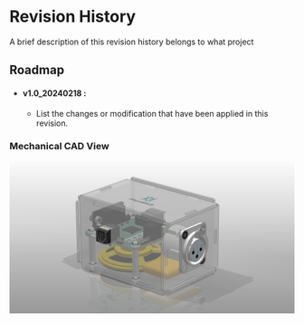 # Revision History

A brief description of this revision history belongs to what project

## Roadmap

- #### __v1.0_20240218 :__ 
    - List the changes or modification that have been applied in this revision.

### Mechanical CAD View

![_CADView_MECH_v1.0_20240218](https://github.com/mend0z0/Blender/blob/main/CAD%20model/_Sub_MECH_Blender/v1_20240218/Released%20Folder/v1.0%20-%2020240218/3D%20View/_CADView_MECH_Blender_v1.0.png)